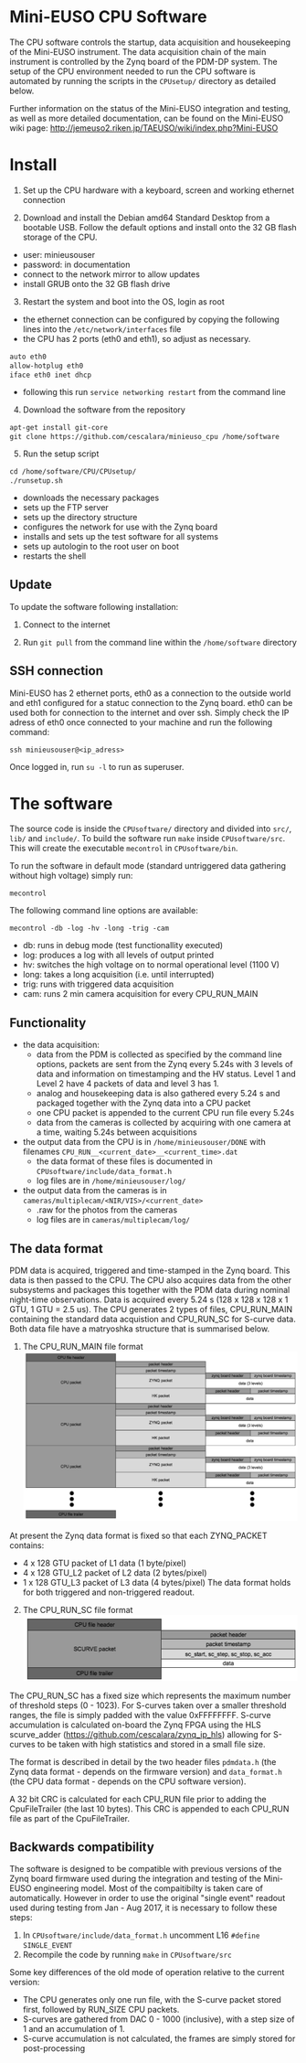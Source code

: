 # Mini-EUSO CPU Software

The CPU software controls the startup, data acquisition and housekeeping of the Mini-EUSO instrument. The data acquisition chain of the main instrument is controlled by the Zynq board of the PDM-DP system. The setup of the CPU environment needed to run the CPU software is automated by running the scripts in the ```CPUsetup/``` directory as detailed below.

Further information on the status of the Mini-EUSO integration and testing, as well as more detailed documentation, can be found on the Mini-EUSO wiki page: http://jemeuso2.riken.jp/TAEUSO/wiki/index.php?Mini-EUSO

# Install

1. Set up the CPU hardware with a keyboard, screen and working ethernet connection

2. Download and install the Debian amd64 Standard Desktop from a bootable USB. Follow the default options and install onto the 32 GB flash storage of the CPU.
 * user: minieusouser
 * password: in documentation
 * connect to the network mirror to allow updates
 * install GRUB onto the 32 GB flash drive 

3. Restart the system and boot into the OS, login as root
 * the ethernet connection can be configured by copying the following lines into the ```/etc/network/interfaces``` file
 * the CPU has 2 ports (eth0 and eth1), so adjust as necessary.
```
auto eth0
allow-hotplug eth0
iface eth0 inet dhcp
```  
 * following this run ```service networking restart``` from the command line

4. Download the software from the repository
```
apt-get install git-core
git clone https://github.com/cescalara/minieuso_cpu /home/software
```

5. Run the setup script
```
cd /home/software/CPU/CPUsetup/
./runsetup.sh 
```
 * downloads the necessary packages
 * sets up the FTP server
 * sets up the directory structure
 * configures the network for use with the Zynq board
 * installs and sets up the test software for all systems
 * sets up autologin to the root user on boot
 * restarts the shell 

## Update
To update the software following installation: 

1. Connect to the internet 

2. Run ```git pull``` from the command line within the ```/home/software``` directory

## SSH connection
Mini-EUSO has 2 ethernet ports, eth0 as a connection to the outside world and eth1 configured for a statuc connection to the Zynq board. eth0 can be used both for connection to the internet and over ssh. Simply check the IP adress of eth0 once connected to your machine and run the following command:
```
ssh minieusouser@<ip_adress>
```
Once logged in, run ```su -l``` to run as superuser. 

# The software
The source code is inside the ```CPUsoftware/``` directory and divided into ```src/```,  ```lib/``` and ```include/```. To build the software run ```make``` inside ```CPUsoftware/src```. This will create the executable ```mecontrol``` in ```CPUsoftware/bin```.

To run the software in default mode (standard untriggered data gathering without high voltage) simply run:
```
mecontrol
```

The following command line options are available:
```
mecontrol -db -log -hv -long -trig -cam
```

* db: runs in debug mode (test functionallity executed)
* log: produces a log with all levels of output printed
* hv: switches the high voltage on to normal operational level (1100 V)
* long: takes a long acquisition (i.e. until interrupted)
* trig: runs with triggered data acquisition
* cam: runs 2 min camera acquisition for every CPU_RUN_MAIN

## Functionality
* the data acquisition: 
  * data from the PDM is collected as specified by the command line options, packets are sent from the Zynq every 5.24s with 3 levels of data and information on timestamping and the HV status. Level 1 and Level 2 have 4 packets of data and level 3 has 1.
  * analog and housekeeping data is also gathered every 5.24 s and packaged together with the Zynq data into a CPU packet
  * one CPU packet is appended to the current CPU run file every 5.24s
  * data from the cameras is collected by acquiring with one camera at a time,  waiting 5.24s between acquisitions
* the output data from the CPU is in ```/home/minieusouser/DONE``` with filenames ```CPU_RUN__<current_date>__<current_time>.dat```
  * the data format of these files is documented in ```CPUsoftware/include/data_format.h``` 
  * log files are in ```/home/minieusouser/log/```
* the output data from the cameras is in ```cameras/multiplecam/<NIR/VIS>/<current_date>```
  * .raw for the photos from the cameras
  * log files are in ```cameras/multiplecam/log/```

## The data format
PDM data is acquired, triggered and time-stamped in the Zynq board. This data is then passed to the CPU. The CPU also acquires data from the other subsystems and packages this together with the PDM data during nominal night-time observations. Data is acquired every 5.24 s (128 x 128 x 128 x 1 GTU, 1 GTU = 2.5 us). The CPU generates 2 types of files, CPU_RUN_MAIN containing the standard data acquistion and CPU_RUN_SC for S-curve data. Both data file have a matryoshka structure that is summarised below.

1. The CPU_RUN_MAIN file format
![](CPU/images/cpu_format.png?raw=true)

At present the Zynq data format is fixed so that each ZYNQ_PACKET contains:
* 4 x 128 GTU packet of L1 data (1 byte/pixel)
* 4 x 128 GTU_L2 packet of L2 data (2 bytes/pixel) 
* 1 x 128 GTU_L3 packet of L3 data (4 bytes/pixel)
The data format holds for both triggered and non-triggered readout.

2. The CPU_RUN_SC file format
![](CPU/images/sc_data_format.png?raw=true)

The CPU_RUN_SC has a fixed size which represents the maximum number of threshold steps (0 - 1023). For S-curves taken over a smaller threshold ranges, the file is simply padded with the value 0xFFFFFFFF. S-curve accumulation is calculated on-board the Zynq FPGA using the HLS scurve_adder (https://github.com/cescalara/zynq_ip_hls) allowing for S-curves to be taken with high statistics and stored in a small file size. 

The format is described in detail by the two header files ```pdmdata.h``` (the Zynq data format - depends on the firmware version) and ```data_format.h``` (the CPU data format - depends on the CPU software version).

A 32 bit CRC is calculated for each CPU_RUN file prior to adding the CpuFileTrailer (the last 10 bytes). This CRC is appended to each CPU_RUN file as part of the CpuFileTrailer. 

## Backwards compatibility
The software is designed to be compatible with previous versions of the Zynq board firmware used during the integration and testing of the Mini-EUSO engineering model. Most of the compaitibilty is taken care of automatically. However in order to use the original "single event" readout used during testing from Jan - Aug 2017, it is necessary to follow these steps:

1. In ```CPUsoftware/include/data_format.h``` uncomment L16 ```#define SINGLE_EVENT```
2. Recompile the code by running ```make``` in ```CPUsoftware/src```

Some key differences of the old mode of operation relative to the current version:
* The CPU generates only one run file, with the S-curve packet stored first, followed by RUN_SIZE CPU packets. 
* S-curves are gathered from DAC 0 - 1000 (inclusive), with a step size of 1 and an accumulation of 1.
* S-curve accumulation is not calculated, the frames are simply stored for post-processing
